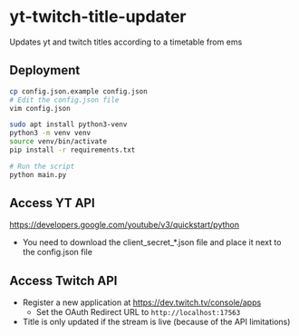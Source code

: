 # yt-twitch-title-updater

Updates yt and twitch titles according to a timetable from ems

## Deployment

```bash
cp config.json.example config.json
# Edit the config.json file
vim config.json

sudo apt install python3-venv
python3 -m venv venv
source venv/bin/activate
pip install -r requirements.txt

# Run the script
python main.py
```

## Access YT API

<https://developers.google.com/youtube/v3/quickstart/python>

- You need to download the client_secret_*.json file and place it next to the config.json file

## Access Twitch API

- Register a new application at <https://dev.twitch.tv/console/apps>
  - Set the OAuth Redirect URL to `http://localhost:17563`
- Title is only updated if the stream is live (because of the API limitations)
